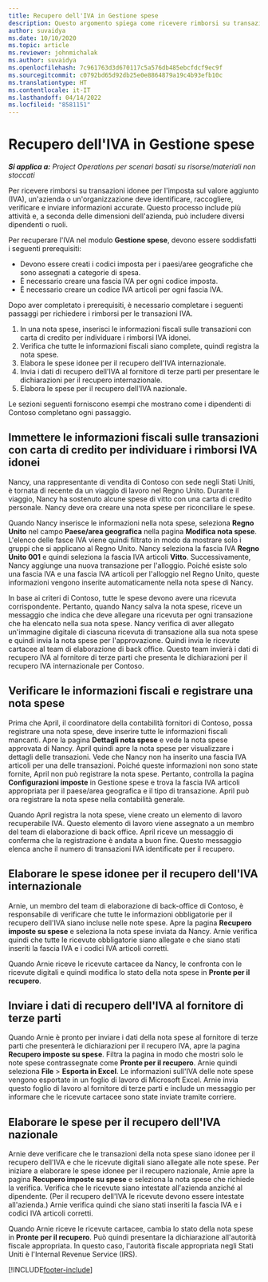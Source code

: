 ```yaml
---
title: Recupero dell'IVA in Gestione spese
description: Questo argomento spiega come ricevere rimborsi su transazioni idonee per l'imposta sul valore aggiunto (IVA).
author: suvaidya
ms.date: 10/10/2020
ms.topic: article
ms.reviewer: johnmichalak
ms.author: suvaidya
ms.openlocfilehash: 7c961763d3d670117c5a576db485ebcfdcf9ec9f
ms.sourcegitcommit: c0792bd65d92db25e0e8864879a19c4b93efb10c
ms.translationtype: HT
ms.contentlocale: it-IT
ms.lasthandoff: 04/14/2022
ms.locfileid: "8581151"
---
```

# <a name="vat-recovery-in-expense-management"></a>Recupero dell'IVA in Gestione spese

_**Si applica a:** Project Operations per scenari basati su risorse/materiali non stoccati_

Per ricevere rimborsi su transazioni idonee per l'imposta sul valore aggiunto (IVA), un'azienda o un'organizzazione deve identificare, raccogliere, verificare e inviare informazioni accurate. Questo processo include più attività e, a seconda delle dimensioni dell'azienda, può includere diversi dipendenti o ruoli.

Per recuperare l'IVA nel modulo **Gestione spese**, devono essere soddisfatti i seguenti prerequisiti:

- Devono essere creati i codici imposta per i paesi/aree geografiche che sono assegnati a categorie di spesa.
- È necessario creare una fascia IVA per ogni codice imposta.
- È necessario creare un codice IVA articoli per ogni fascia IVA.

Dopo aver completato i prerequisiti, è necessario completare i seguenti passaggi per richiedere i rimborsi per le transazioni IVA.

1. In una nota spese, inserisci le informazioni fiscali sulle transazioni con carta di credito per individuare i rimborsi IVA idonei.
2. Verifica che tutte le informazioni fiscali siano complete, quindi registra la nota spese.
3. Elabora le spese idonee per il recupero dell'IVA internazionale.
4. Invia i dati di recupero dell'IVA al fornitore di terze parti per presentare le dichiarazioni per il recupero internazionale.
5. Elabora le spese per il recupero dell'IVA nazionale.

Le sezioni seguenti forniscono esempi che mostrano come i dipendenti di Contoso completano ogni passaggio.

## <a name="enter-tax-information-about-credit-card-transactions-to-identify-eligible-vat-refunds"></a>Immettere le informazioni fiscali sulle transazioni con carta di credito per individuare i rimborsi IVA idonei

Nancy, una rappresentante di vendita di Contoso con sede negli Stati Uniti, è tornata di recente da un viaggio di lavoro nel Regno Unito. Durante il viaggio, Nancy ha sostenuto alcune spese di vitto con una carta di credito personale. Nancy deve ora creare una nota spese per riconciliare le spese.

Quando Nancy inserisce le informazioni nella nota spese, seleziona **Regno Unito** nel campo **Paese/area geografica** nella pagina **Modifica nota spese**. L'elenco delle fasce IVA viene quindi filtrato in modo da mostrare solo i gruppi che si applicano al Regno Unito. Nancy seleziona la fascia IVA **Regno Unito 001** e quindi seleziona la fascia IVA articoli **Vitto**. Successivamente, Nancy aggiunge una nuova transazione per l'alloggio. Poiché esiste solo una fascia IVA e una fascia IVA articoli per l'alloggio nel Regno Unito, queste informazioni vengono inserite automaticamente nella nota spese di Nancy.

In base ai criteri di Contoso, tutte le spese devono avere una ricevuta corrispondente. Pertanto, quando Nancy salva la nota spese, riceve un messaggio che indica che deve allegare una ricevuta per ogni transazione che ha elencato nella sua nota spese. Nancy verifica di aver allegato un'immagine digitale di ciascuna ricevuta di transazione alla sua nota spese e quindi invia la nota spese per l'approvazione. Quindi invia le ricevute cartacee al team di elaborazione di back office. Questo team invierà i dati di recupero IVA al fornitore di terze parti che presenta le dichiarazioni per il recupero IVA internazionale per Contoso.

## <a name="verify-tax-information-and-post-an-expense-report"></a>Verificare le informazioni fiscali e registrare una nota spese

Prima che April, il coordinatore della contabilità fornitori di Contoso, possa registrare una nota spese, deve inserire tutte le informazioni fiscali mancanti. Apre la pagina **Dettagli nota spese** e vede la nota spese approvata di Nancy. April quindi apre la nota spese per visualizzare i dettagli delle transazioni. Vede che Nancy non ha inserito una fascia IVA articoli per una delle transazioni. Poiché queste informazioni non sono state fornite, April non può registrare la nota spese. Pertanto, controlla la pagina **Configurazioni imposte** in Gestione spese e trova la fascia IVA articoli appropriata per il paese/area geografica e il tipo di transazione. April può ora registrare la nota spese nella contabilità generale.

Quando April registra la nota spese, viene creato un elemento di lavoro recuperabile IVA. Questo elemento di lavoro viene assegnato a un membro del team di elaborazione di back office. April riceve un messaggio di conferma che la registrazione è andata a buon fine. Questo messaggio elenca anche il numero di transazioni IVA identificate per il recupero.

## <a name="process-expenses-that-are-eligible-for-international-vat-recovery"></a>Elaborare le spese idonee per il recupero dell'IVA internazionale

Arnie, un membro del team di elaborazione di back-office di Contoso, è responsabile di verificare che tutte le informazioni obbligatorie per il recupero dell'IVA siano incluse nelle note spese. Apre la pagina **Recupero imposte su spese** e seleziona la nota spese inviata da Nancy. Arnie verifica quindi che tutte le ricevute obbligatorie siano allegate e che siano stati inseriti la fascia IVA e i codici IVA articoli corretti.

Quando Arnie riceve le ricevute cartacee da Nancy, le confronta con le ricevute digitali e quindi modifica lo stato della nota spese in **Pronte per il recupero**.

## <a name="send-vat-recovery-data-to-the-third-party-vendor"></a>Inviare i dati di recupero dell'IVA al fornitore di terze parti

Quando Arnie è pronto per inviare i dati della nota spese al fornitore di terze parti che presenterà le dichiarazioni per il recupero IVA, apre la pagina **Recupero imposte su spese**. Filtra la pagina in modo che mostri solo le note spese contrassegnate come **Pronte per il recupero**. Arnie quindi seleziona **File** &gt; **Esporta in Excel**. Le informazioni sull'IVA delle note spese vengono esportate in un foglio di lavoro di Microsoft Excel. Arnie invia questo foglio di lavoro al fornitore di terze parti e include un messaggio per informare che le ricevute cartacee sono state inviate tramite corriere.

## <a name="process-expenses-for-domestic-vat-recovery"></a>Elaborare le spese per il recupero dell'IVA nazionale

Arnie deve verificare che le transazioni della nota spese siano idonee per il recupero dell'IVA e che le ricevute digitali siano allegate alle note spese. Per iniziare a elaborare le spese idonee per il recupero nazionale, Arnie apre la pagina **Recupero imposte su spese** e seleziona la nota spese che richiede la verifica. Verifica che le ricevute siano intestate all'azienda anziché al dipendente. (Per il recupero dell'IVA le ricevute devono essere intestate all'azienda.) Arnie verifica quindi che siano stati inseriti la fascia IVA e i codici IVA articoli corretti.

Quando Arnie riceve le ricevute cartacee, cambia lo stato della nota spese in **Pronte per il recupero**. Può quindi presentare la dichiarazione all'autorità fiscale appropriata. In questo caso, l'autorità fiscale appropriata negli Stati Uniti è l'Internal Revenue Service (IRS).


[!INCLUDE[footer-include](../includes/footer-banner.md)]